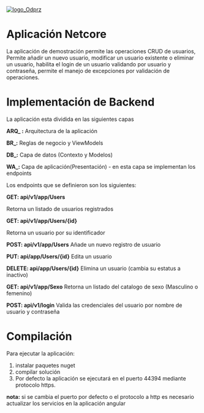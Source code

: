 ﻿

[![logo_Odprz](https://user-content.gitlab-static.net/7c4eaa91dc957404baa533572ba737deb63db039/68747470733a2f2f692e696d6775722e636f6d2f466c66774d4d692e706e67)](https://user-content.gitlab-static.net/7c4eaa91dc957404baa533572ba737deb63db039/68747470733a2f2f692e696d6775722e636f6d2f466c66774d4d692e706e67)

# Aplicación Netcore

La aplicación de demostración permite las operaciones CRUD de usuarios,  
Permite añadir un nuevo usuario, modificar un usuario existente o eliminar un usuario, habilita el login de un usuario validando por usuario y contraseña,
permite el manejo de excepciones por validación de operaciones.

# Implementación de Backend

La aplicación esta dividida en las siguientes capas

**ARQ_ :** Arquitectura de la aplicación

**BR_:** Reglas de negocio y ViewModels

**DB_:** Capa de datos (Contexto y Modelos)

**WA_:** Capa de aplicación(Presentación) - en esta capa se implementan los endpoints  

Los endpoints que se definieron son los siguientes:

 **GET: api/v1/app/Users**

Retorna un listado de usuarios registrados

 **GET: api/v1/app/Users/{id}**

Retorna un usuario por su identificador

**POST: api/v1/app/Users**
Añade un nuevo registro de usuario

**PUT: api/app/Users/{id}**
Edita un usuario

**DELETE: api/app/Users/{id}**
Elimina un usuario (cambia su estatus a inactivo)

**GET: api/v1/app/Sexo**
Retorna un listado del catalogo de sexo (Masculino o femenino)

**POST: api/v1/login**
Valida las credenciales del usuario por nombre de usuario y contraseña


# Compilación

Para ejecutar la aplicación:

 1. instalar paquetes nuget
 2. compilar solución
 3. Por defecto la aplicación se ejecutará en el puerto 44394 mediante protocolo https.
 
 **nota:** si se cambia el puerto por defecto o el protocolo a http es necesario actualizar los servicios en la aplicación angular
 


